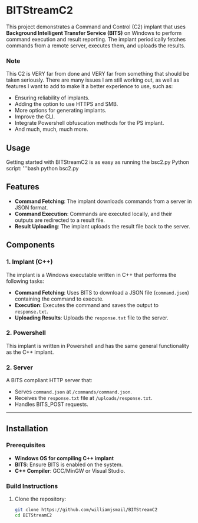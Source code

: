 # BITStreamC2

This project demonstrates a Command and Control (C2) implant that uses **Background Intelligent Transfer Service (BITS)** on Windows to perform command execution and result reporting. The implant periodically fetches commands from a remote server, executes them, and uploads the results.

### Note
This C2 is VERY far from done and VERY far from something that should be taken seriously. There are many issues I am still working out, as well as features I want to add to make it a better experience to use, such as:
- Ensuring reliability of implants.
- Adding the option to use HTTPS and SMB.
- More options for generating implants.
- Improve the CLI.
- Integrate Powershell obfuscation methods for the PS implant.
- And much, much, much more.

## Usage
Getting started with BITStreamC2 is as easy as running the bsc2.py Python script:
   '''bash
   python bsc2.py

## Features

- **Command Fetching**: The implant downloads commands from a server in JSON format.
- **Command Execution**: Commands are executed locally, and their outputs are redirected to a result file.
- **Result Uploading**: The implant uploads the result file back to the server.

## Components

### 1. **Implant (C++)**
The implant is a Windows executable written in C++ that performs the following tasks:
- **Command Fetching**: Uses BITS to download a JSON file (`command.json`) containing the command to execute.
- **Execution**: Executes the command and saves the output to `response.txt`.
- **Uploading Results**: Uploads the `response.txt` file to the server.

### 2. **Powershell**
This implant is written in Powershell and has the same general functionality as the C++ implant.

### 2. **Server**
A BITS compliant HTTP server that:
- Serves `command.json` at `/commands/command.json`.
- Receives the `response.txt` file at `/uploads/response.txt`.
- Handles BITS_POST requests.

---

## Installation

### Prerequisites
- **Windows OS for compiling C++ implant**
- **BITS**: Ensure BITS is enabled on the system.
- **C++ Compiler**: GCC/MinGW or Visual Studio.

### Build Instructions
1. Clone the repository:
   ```bash
   git clone https://github.com/williamjsmail/BITStreamC2
   cd BITStreamC2
